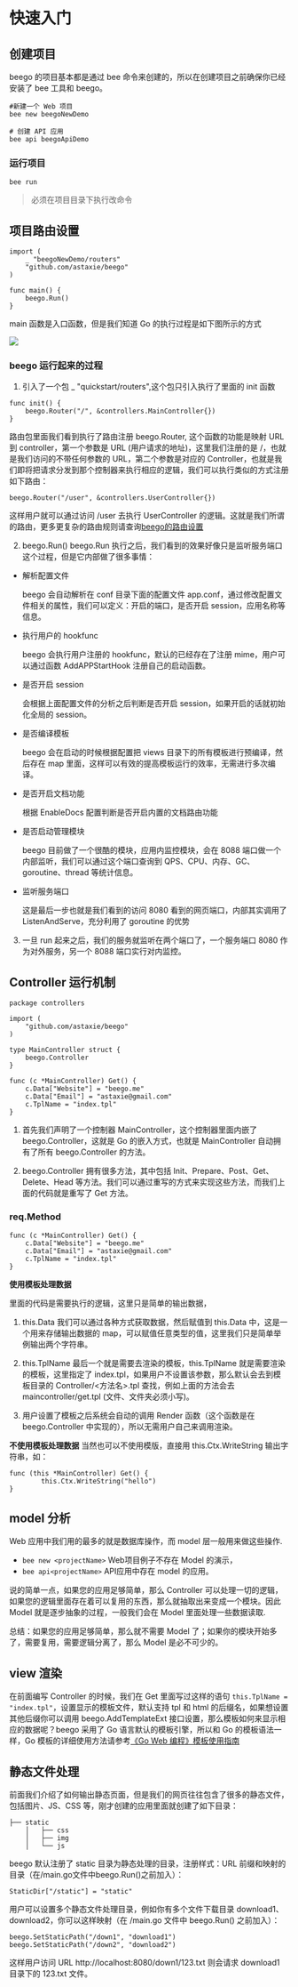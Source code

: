 # 快速入门

## 创建项目
beego 的项目基本都是通过 bee 命令来创建的，所以在创建项目之前确保你已经安装了 bee 工具和 beego。
```
#新建一个 Web 项目
bee new beegoNewDemo 

# 创建 API 应用
bee api beegoApiDemo
```
### 运行项目 
```
bee run
```
> 必须在项目目录下执行改命令

## 项目路由设置
```
import (
	_ "beegoNewDemo/routers"
	"github.com/astaxie/beego"
)

func main() {
	beego.Run()
}
```
main 函数是入口函数，但是我们知道 Go 的执行过程是如下图所示的方式

![](imgs/init.png)

### beego 运行起来的过程


1. 引入了一个包 _ "quickstart/routers",这个包只引入执行了里面的 init 函数
```
func init() {
    beego.Router("/", &controllers.MainController{})
}
```
路由包里面我们看到执行了路由注册 beego.Router, 这个函数的功能是映射 URL 到 controller，第一个参数是 URL (用户请求的地址)，这里我们注册的是 /，也就是我们访问的不带任何参数的 URL，第二个参数是对应的 Controller，也就是我们即将把请求分发到那个控制器来执行相应的逻辑，我们可以执行类似的方式注册如下路由：
```
beego.Router("/user", &controllers.UserController{})
```
这样用户就可以通过访问 /user 去执行 UserController 的逻辑。这就是我们所谓的路由，更多更复杂的路由规则请查询[beego的路由设置](https://beego.me/docs/mvc/controller/router.md)

2. beego.Run()
beego.Run 执行之后，我们看到的效果好像只是监听服务端口这个过程，但是它内部做了很多事情：

- 解析配置文件

    beego 会自动解析在 conf 目录下面的配置文件 app.conf，通过修改配置文件相关的属性，我们可以定义：开启的端口，是否开启 session，应用名称等信息。

- 执行用户的 hookfunc

    beego 会执行用户注册的 hookfunc，默认的已经存在了注册 mime，用户可以通过函数 AddAPPStartHook 注册自己的启动函数。

- 是否开启 session

    会根据上面配置文件的分析之后判断是否开启 session，如果开启的话就初始化全局的 session。

- 是否编译模板

    beego 会在启动的时候根据配置把 views 目录下的所有模板进行预编译，然后存在 map 里面，这样可以有效的提高模板运行的效率，无需进行多次编译。

- 是否开启文档功能

    根据 EnableDocs 配置判断是否开启内置的文档路由功能

- 是否启动管理模块

    beego 目前做了一个很酷的模块，应用内监控模块，会在 8088 端口做一个内部监听，我们可以通过这个端口查询到 QPS、CPU、内存、GC、goroutine、thread 等统计信息。

- 监听服务端口

    这是最后一步也就是我们看到的访问 8080 看到的网页端口，内部其实调用了 ListenAndServe，充分利用了 goroutine 的优势
3. 一旦 run 起来之后，我们的服务就监听在两个端口了，一个服务端口 8080 作为对外服务，另一个 8088 端口实行对内监控。

## Controller 运行机制
```
package controllers

import (
	"github.com/astaxie/beego"
)

type MainController struct {
	beego.Controller
}

func (c *MainController) Get() {
	c.Data["Website"] = "beego.me"
	c.Data["Email"] = "astaxie@gmail.com"
	c.TplName = "index.tpl"
}

```
1. 首先我们声明了一个控制器 MainController，这个控制器里面内嵌了 beego.Controller，这就是 Go 的嵌入方式，也就是 MainController 自动拥有了所有 beego.Controller 的方法。

2. beego.Controller 拥有很多方法，其中包括 Init、Prepare、Post、Get、Delete、Head 等方法。我们可以通过重写的方式来实现这些方法，而我们上面的代码就是重写了 Get 方法。
### req.Method
```
func (c *MainController) Get() {
	c.Data["Website"] = "beego.me"
	c.Data["Email"] = "astaxie@gmail.com"
	c.TplName = "index.tpl"
}
```
**使用模板处理数据**

里面的代码是需要执行的逻辑，这里只是简单的输出数据，
1. this.Data 
  我们可以通过各种方式获取数据，然后赋值到 this.Data 中，这是一个用来存储输出数据的 map，可以赋值任意类型的值，这里我们只是简单举例输出两个字符串。

2. this.TplName
    最后一个就是需要去渲染的模板，this.TplName 就是需要渲染的模板，这里指定了 index.tpl，如果用户不设置该参数，那么默认会去到模板目录的 Controller/<方法名>.tpl 查找，例如上面的方法会去 maincontroller/get.tpl (文件、文件夹必须小写)。

3. 用户设置了模板之后系统会自动的调用 Render 函数（这个函数是在 beego.Controller 中实现的），所以无需用户自己来调用渲染。

**不使用模板处理数据**
当然也可以不使用模版，直接用 this.Ctx.WriteString 输出字符串，如：
```
func (this *MainController) Get() {
        this.Ctx.WriteString("hello")
}
```
## model 分析
Web 应用中我们用的最多的就是数据库操作，而 model 层一般用来做这些操作.

- `bee new <projectName>` Web项目例子不存在 Model 的演示，
- `bee api<projectName>` API应用中存在 model 的应用。

说的简单一点，如果您的应用足够简单，那么 Controller 可以处理一切的逻辑，如果您的逻辑里面存在着可以复用的东西，那么就抽取出来变成一个模块。因此 Model 就是逐步抽象的过程，一般我们会在 Model 里面处理一些数据读取.

总结：如果您的应用足够简单，那么就不需要 Model 了；如果你的模块开始多了，需要复用，需要逻辑分离了，那么 Model 是必不可少的。

## view 渲染
在前面编写 Controller 的时候，我们在 Get 里面写过这样的语句 `this.TplName = "index.tpl"`，设置显示的模板文件，默认支持 tpl 和 html 的后缀名，如果想设置其他后缀你可以调用 beego.AddTemplateExt 接口设置，那么模板如何来显示相应的数据呢？beego 采用了 Go 语言默认的模板引擎，所以和 Go 的模板语法一样，Go 模板的详细使用方法请参考[《Go Web 编程》模板使用指南](https://github.com/astaxie/build-web-application-with-golang/blob/master/zh/07.4.md)
## 静态文件处理
前面我们介绍了如何输出静态页面，但是我们的网页往往包含了很多的静态文件，包括图片、JS、CSS 等，刚才创建的应用里面就创建了如下目录：
```
├── static
    │   ├── css
    │   ├── img
    │   └── js
```
beego 默认注册了 static 目录为静态处理的目录，注册样式：URL 前缀和映射的目录（在/main.go文件中beego.Run()之前加入）：
```
StaticDir["/static"] = "static"
```
用户可以设置多个静态文件处理目录，例如你有多个文件下载目录 download1、download2，你可以这样映射（在 /main.go 文件中 beego.Run() 之前加入）：
```
beego.SetStaticPath("/down1", "download1")
beego.SetStaticPath("/down2", "download2")
```
这样用户访问 URL http://localhost:8080/down1/123.txt 则会请求 download1 目录下的 123.txt 文件。